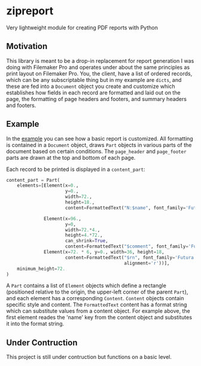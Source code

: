 # zipreport
Very lightweight module for creating PDF reports with Python

## Motivation

This library is meant to be a drop-in replacement for report generation I was doing with Filemaker Pro and
operates under about the same principles as print layout on Filemaker Pro. You, the client, have a list of
ordered records, which can be any subscriptable thing but in my example are `dicts`, and these are fed into
a `Document` object you create and customize which establishes how fields in each record are formatted and 
laid out on the page, the formatting of page headers and footers, and summary headers and footers.

## Example

In the [example](test/test_functional.py) you can see how a basic report is customized. All formatting is 
contained in a `Document` object, draws `Part` objects in various parts of the document based on certain 
conditions. The `page_header` and `page_footer` parts are drawn at the top and bottom of each page.

Each record to be printed is displayed in a `content_part`:

```python
content_part = Part(
    elements=[Element(x=0.,
                      y=0.,
                      width=72.,
                      height=18.,
                      content=FormattedText("N:$name", font_family='Futura', font_size=9.)),

              Element(x=96.,
                      y=0,
                      width=72.*4.,
                      height=4.*72.,
                      can_shrink=True,
                      content=FormattedText("$comment", font_family='Futura', font_size=9.)),
              Element(x=72. * 6, y=0., width=36, height=18,
                      content=FormattedText("$rn", font_family='Futura', font_size=9.,
                                            alignment='r'))],
    minimum_height=72.
)
```

A `Part` contains a list of `Element` objects which define a rectangle (positioned relative to the origin, 
the upper-left corner of the parent `Part`), and each element has a corresponding `Content`. `Content` 
objects contain specific style and content. The `FormattedText` content has a format string which can 
substitute values from a content object. For example above, the first element reades the 'name' key from
the content object and substitutes it into the format string.


## Under Contruction

This project is still under contruction but functions on a basic level.
